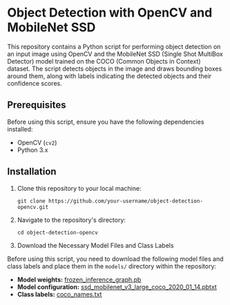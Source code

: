 # Object Detection with OpenCV and MobileNet SSD

This repository contains a Python script for performing object detection on an input image using OpenCV and the MobileNet SSD (Single Shot MultiBox Detector) model trained on the COCO (Common Objects in Context) dataset. The script detects objects in the image and draws bounding boxes around them, along with labels indicating the detected objects and their confidence scores.

## Prerequisites

Before using this script, ensure you have the following dependencies installed:

- OpenCV (`cv2`)
- Python 3.x

## Installation

1. Clone this repository to your local machine:
   ``` shell
   git clone https://github.com/your-username/object-detection-opencv.git
2. Navigate to the repository's directory:
   ``` shell
   cd object-detection-opencv

3. Download the Necessary Model Files and Class Labels

Before using this script, you need to download the following model files and class labels and place them in the `models/` directory within the repository:

- **Model weights:** [frozen_inference_graph.pb](https://github.com/opencv/opencv/wiki/TensorFlow-Object-Detection-API#use-existing-config-file-for-your-model)
- **Model configuration:** [ssd_mobilenet_v3_large_coco_2020_01_14.pbtxt](https://github.com/opencv/opencv/blob/master/samples/data/ssd_mobilenet_v3_large_coco_2020_01_14.pbtxt)
- **Class labels:** [coco_names.txt](https://github.com/opencv/opencv/blob/master/samples/data/coco_names.txt)


